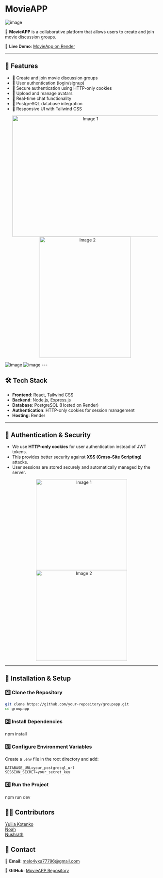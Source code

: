 

# MovieAPP

<img src="https://github.com/l0rians/groupApp/blob/main/Screenshot%202025-02-02%20at%2023.01.58.png" alt="image" >



🚀 **MovieAPP** is a collaborative platform that allows users to create and join movie discussion groups. 

🔗 **Live Demo**: [MovieApp on Render](https://groupapp-84k3.onrender.com)

---

## 📖 Features
- 🔹 Create and join movie discussion groups
- 🔹 User authentication (login/signup)
- 🔹 Secure authentication using HTTP-only cookies
- 🔹 Upload and manage avatars
- 🔹 Real-time chat functionality
- 🔹 PostgreSQL database integration
- 🔹 Responsive UI with Tailwind CSS
  <p align="center">
  <img src="https://github.com/l0rians/groupApp/blob/main/Screenshot%202025-02-03%20at%2000.10.20.png" alt="Image 1" width="500px" height="400px">
  <img src="https://github.com/l0rians/groupApp/blob/main/Screenshot%202025-02-02%20at%2023.25.02.png" alt="Image 2" width="300px" height="400px">
</p>
<img src="https://github.com/l0rians/groupApp/blob/main/Screenshot%202025-02-02%20at%2023.26.34.png" alt="image" >
<img src="https://github.com/l0rians/groupApp/blob/main/Screenshot%202025-02-02%20at%2023.28.10.png" alt="image" >
---

## 🛠️ Tech Stack
- **Frontend**: React, Tailwind CSS
- **Backend**: Node.js, Express.js
- **Database**: PostgreSQL (Hosted on Render)
- **Authentication**: HTTP-only cookies for session management
- **Hosting**: Render

---

## 🔐 Authentication & Security
- We use **HTTP-only cookies** for user authentication instead of JWT tokens.  
- This provides better security against **XSS (Cross-Site Scripting)** attacks.  
- User sessions are stored securely and automatically managed by the server.  
<p align="center">
  <img src="https://raw.githubusercontent.com/l0rians/groupApp/main/Screenshot%202025-02-03%20at%2000.02.23.png" alt="Image 1" width="300px">
  <img src="https://raw.githubusercontent.com/l0rians/groupApp/main/Screenshot%202025-02-03%20at%2000.02.32.png" alt="Image 2" width="300px">
</p>


---

## 🚀 Installation & Setup

### 1️⃣ Clone the Repository
```bash
git clone https://github.com/your-repository/groupapp.git
cd groupapp
```

### 2️⃣ Install Dependencies
npm install

### 3️⃣ Configure Environment Variables
Create a `.env` file in the root directory and add:
```env
DATABASE_URL=your_postgresql_url
SESSION_SECRET=your_secret_key
```
### 4️⃣ Run the Project
npm run dev

## 👨‍💻 Contributors
 [Yuliia Kotenko](https://github.com/melo4yxa77796)  
[Noah](https://github.com/l0rians)  
[Nushrath](https://github.com/Nusrath-Jahan)



## 🤝 Contact
📧 **Email**: [melo4yxa77796@gmail.com](mailto:melo4yxa77796@gmail.com)  

🐙 **GitHub**: [MovieAPP Repository](https://github.com/l0rians/groupApp)  

 






                                    
   


          

     
   










